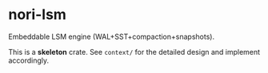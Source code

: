# nori-lsm

Embeddable LSM engine (WAL+SST+compaction+snapshots).

This is a **skeleton** crate. See `context/` for the detailed design and implement accordingly.
